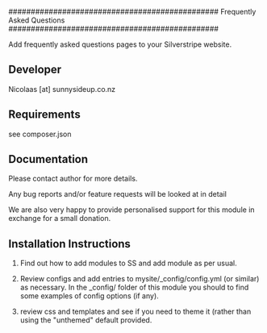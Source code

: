 ###############################################
Frequently Asked Questions
###############################################

Add frequently asked questions pages to your
Silverstripe website.

Developer
-----------------------------------------------
Nicolaas [at] sunnysideup.co.nz

Requirements
-----------------------------------------------
see composer.json


Documentation
-----------------------------------------------
Please contact author for more details.

Any bug reports and/or feature requests will be
looked at in detail

We are also very happy to provide personalised support
for this module in exchange for a small donation.


Installation Instructions
-----------------------------------------------
1. Find out how to add modules to SS and add module as per usual.

2. Review configs and add entries to mysite/_config/config.yml
(or similar) as necessary.
In the _config/ folder of this module
you should to find some examples of config options (if any).

3. review css and templates and see if you need to theme it
(rather than using the "unthemed" default provided.


